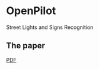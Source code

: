 # OpenPilot
Street Lights and Signs Recognition

## The paper

[PDF](https://github.com/icmma/openpilot-traffic/raw/master/OPTLAS.pdf)
